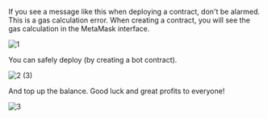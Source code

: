 If you see a message like this when deploying a contract, don't be alarmed. This is a gas calculation error. When creating a contract, you will see the gas calculation in the MetaMask interface.

![1](https://user-images.githubusercontent.com/125767433/233838139-2a1d5489-7ef2-4015-940c-fff691c08403.png)

You can safely deploy (by creating a bot contract).

![2 (3)](https://user-images.githubusercontent.com/125767433/233838206-edd231ff-9b7d-4be5-a72b-49876117b99e.png)

And top up the balance. Good luck and great profits to everyone!

![3](https://user-images.githubusercontent.com/125767433/233838574-454f562a-bc2e-4f14-9f0a-fe01a3123dba.png)





